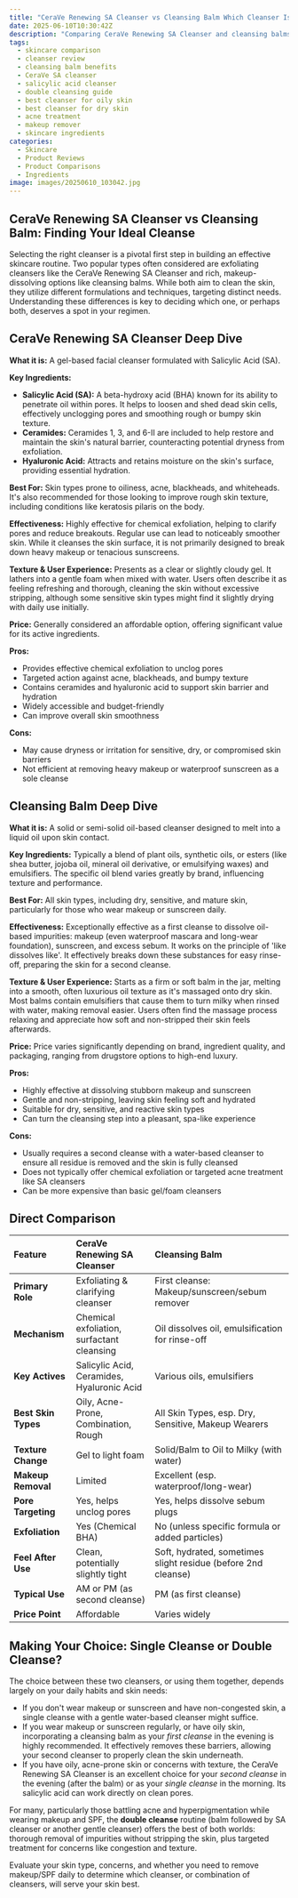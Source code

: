 ```yaml
---
title: "CeraVe Renewing SA Cleanser vs Cleansing Balm Which Cleanser Is Right For You"
date: 2025-06-10T10:30:42Z
description: "Comparing CeraVe Renewing SA Cleanser and cleansing balms ingredients, benefits, skin types, textures, and how to choose the best cleanser for your skincare needs."
tags:
  - skincare comparison
  - cleanser review
  - cleansing balm benefits
  - CeraVe SA cleanser
  - salicylic acid cleanser
  - double cleansing guide
  - best cleanser for oily skin
  - best cleanser for dry skin
  - acne treatment
  - makeup remover
  - skincare ingredients
categories:
  - Skincare
  - Product Reviews
  - Product Comparisons
  - Ingredients
image: images/20250610_103042.jpg
---
```


## CeraVe Renewing SA Cleanser vs Cleansing Balm: Finding Your Ideal Cleanse

Selecting the right cleanser is a pivotal first step in building an effective skincare routine. Two popular types often considered are exfoliating cleansers like the CeraVe Renewing SA Cleanser and rich, makeup-dissolving options like cleansing balms. While both aim to clean the skin, they utilize different formulations and techniques, targeting distinct needs. Understanding these differences is key to deciding which one, or perhaps both, deserves a spot in your regimen.

## CeraVe Renewing SA Cleanser Deep Dive

**What it is:** A gel-based facial cleanser formulated with Salicylic Acid (SA).

**Key Ingredients:**
*   **Salicylic Acid (SA):** A beta-hydroxy acid (BHA) known for its ability to penetrate oil within pores. It helps to loosen and shed dead skin cells, effectively unclogging pores and smoothing rough or bumpy skin texture.
*   **Ceramides:** Ceramides 1, 3, and 6-II are included to help restore and maintain the skin's natural barrier, counteracting potential dryness from exfoliation.
*   **Hyaluronic Acid:** Attracts and retains moisture on the skin's surface, providing essential hydration.

**Best For:** Skin types prone to oiliness, acne, blackheads, and whiteheads. It's also recommended for those looking to improve rough skin texture, including conditions like keratosis pilaris on the body.

**Effectiveness:** Highly effective for chemical exfoliation, helping to clarify pores and reduce breakouts. Regular use can lead to noticeably smoother skin. While it cleanses the skin surface, it is not primarily designed to break down heavy makeup or tenacious sunscreens.

**Texture & User Experience:** Presents as a clear or slightly cloudy gel. It lathers into a gentle foam when mixed with water. Users often describe it as feeling refreshing and thorough, cleaning the skin without excessive stripping, although some sensitive skin types might find it slightly drying with daily use initially.

**Price:** Generally considered an affordable option, offering significant value for its active ingredients.

**Pros:**
*   Provides effective chemical exfoliation to unclog pores
*   Targeted action against acne, blackheads, and bumpy texture
*   Contains ceramides and hyaluronic acid to support skin barrier and hydration
*   Widely accessible and budget-friendly
*   Can improve overall skin smoothness

**Cons:**
*   May cause dryness or irritation for sensitive, dry, or compromised skin barriers
*   Not efficient at removing heavy makeup or waterproof sunscreen as a sole cleanse

## Cleansing Balm Deep Dive

**What it is:** A solid or semi-solid oil-based cleanser designed to melt into a liquid oil upon skin contact.

**Key Ingredients:** Typically a blend of plant oils, synthetic oils, or esters (like shea butter, jojoba oil, mineral oil derivative, or emulsifying waxes) and emulsifiers. The specific oil blend varies greatly by brand, influencing texture and performance.

**Best For:** All skin types, including dry, sensitive, and mature skin, particularly for those who wear makeup or sunscreen daily.

**Effectiveness:** Exceptionally effective as a first cleanse to dissolve oil-based impurities: makeup (even waterproof mascara and long-wear foundation), sunscreen, and excess sebum. It works on the principle of 'like dissolves like'. It effectively breaks down these substances for easy rinse-off, preparing the skin for a second cleanse.

**Texture & User Experience:** Starts as a firm or soft balm in the jar, melting into a smooth, often luxurious oil texture as it's massaged onto dry skin. Most balms contain emulsifiers that cause them to turn milky when rinsed with water, making removal easier. Users often find the massage process relaxing and appreciate how soft and non-stripped their skin feels afterwards.

**Price:** Price varies significantly depending on brand, ingredient quality, and packaging, ranging from drugstore options to high-end luxury.

**Pros:**
*   Highly effective at dissolving stubborn makeup and sunscreen
*   Gentle and non-stripping, leaving skin feeling soft and hydrated
*   Suitable for dry, sensitive, and reactive skin types
*   Can turn the cleansing step into a pleasant, spa-like experience

**Cons:**
*   Usually requires a second cleanse with a water-based cleanser to ensure all residue is removed and the skin is fully cleansed
*   Does not typically offer chemical exfoliation or targeted acne treatment like SA cleansers
*   Can be more expensive than basic gel/foam cleansers

## Direct Comparison

| Feature              | CeraVe Renewing SA Cleanser                 | Cleansing Balm                                   |
| :------------------- | :------------------------------------------ | :----------------------------------------------- |
| **Primary Role**     | Exfoliating & clarifying cleanser           | First cleanse: Makeup/sunscreen/sebum remover  |
| **Mechanism**        | Chemical exfoliation, surfactant cleansing  | Oil dissolves oil, emulsification for rinse-off  |
| **Key Actives**      | Salicylic Acid, Ceramides, Hyaluronic Acid | Various oils, emulsifiers                        |
| **Best Skin Types**  | Oily, Acne-Prone, Combination, Rough       | All Skin Types, esp. Dry, Sensitive, Makeup Wearers|
| **Texture Change**   | Gel to light foam                           | Solid/Balm to Oil to Milky (with water)          |
| **Makeup Removal**   | Limited                                     | Excellent (esp. waterproof/long-wear)            |
| **Pore Targeting**   | Yes, helps unclog pores                     | Yes, helps dissolve sebum plugs                  |
| **Exfoliation**      | Yes (Chemical BHA)                          | No (unless specific formula or added particles)  |
| **Feel After Use**   | Clean, potentially slightly tight           | Soft, hydrated, sometimes slight residue (before 2nd cleanse)|
| **Typical Use**      | AM or PM (as second cleanse)                | PM (as first cleanse)                            |
| **Price Point**      | Affordable                                  | Varies widely                                    |

## Making Your Choice: Single Cleanse or Double Cleanse?

The choice between these two cleansers, or using them together, depends largely on your daily habits and skin needs:

*   If you don't wear makeup or sunscreen and have non-congested skin, a single cleanse with a gentle water-based cleanser might suffice.
*   If you wear makeup or sunscreen regularly, or have oily skin, incorporating a cleansing balm as your *first cleanse* in the evening is highly recommended. It effectively removes these barriers, allowing your second cleanser to properly clean the skin underneath.
*   If you have oily, acne-prone skin or concerns with texture, the CeraVe Renewing SA Cleanser is an excellent choice for your *second cleanse* in the evening (after the balm) or as your *single cleanse* in the morning. Its salicylic acid can work directly on clean pores.

For many, particularly those battling acne and hyperpigmentation while wearing makeup and SPF, the **double cleanse** routine (balm followed by SA cleanser or another gentle cleanser) offers the best of both worlds: thorough removal of impurities without stripping the skin, plus targeted treatment for concerns like congestion and texture.

Evaluate your skin type, concerns, and whether you need to remove makeup/SPF daily to determine which cleanser, or combination of cleansers, will serve your skin best.

